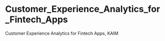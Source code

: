 # Customer_Experience_Analytics_for_Fintech_Apps
Customer Experience Analytics for Fintech Apps, KAIM
